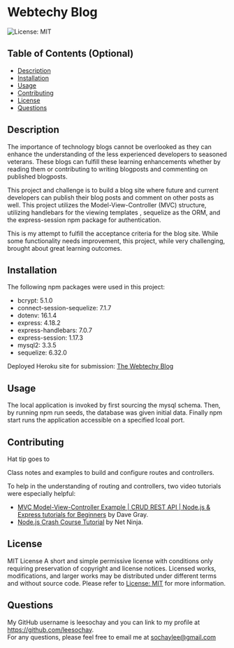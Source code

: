 # Webtechy Blog

 ![License: MIT](https://img.shields.io/badge/License-MIT-yellow.svg)

## Table of Contents (Optional)
  - [Description](#description)
  - [Installation](#installation)
  - [Usage](#usage)
  - [Contributing](#contributing)
  - [License](#license)
  - [Questions](#questions)

## Description
The importance of technology blogs cannot be overlooked as they can enhance the understanding of the less experienced developers to seasoned veterans. These blogs can fulfill these learning enhancements whether by reading them or contributing to writing blogposts and commenting on published blogposts.

This project and challenge is to build a blog site where future and current developers can publish their blog posts and comment on other posts as well. This project utilizes the Model-View-Controller (MVC) structure, utilizing handlebars for the viewing templates , sequelize as the ORM, and the express-session npm package for authentication.

This is my attempt to fulfill the acceptance criteria for the blog site. While some functionality needs improvement, this project, while very challenging, brought about great learning outcomes.

## Installation
The following npm packages were used in this project:
 - bcrypt: 5.1.0
 - connect-session-sequelize: 7.1.7
 - dotenv: 16.1.4
 - express: 4.18.2
 - express-handlebars: 7.0.7
 - express-session: 1.17.3
 - mysql2: 3.3.5
 - sequelize: 6.32.0

Deployed Heroku site for submission:
[The Webtechy Blog](https://immense-falls-61140-a675dc7e6a8f.herokuapp.com/)

## Usage
The local application is invoked by first sourcing the mysql schema. Then, by running npm run seeds, the database was given initial data. Finally npm start runs the application accessible on a specified lcoal port.

## Contributing
Hat tip goes to

Class notes and examples to build and configure routes and controllers.

To help in the understanding of routing and controllers, two video tutorials were especially helpful:
 - [MVC Model-View-Controller Example | CRUD REST API | Node.js & Express tutorials for Beginners](https://www.youtube.com/watch?v=Dco1gzVZKVk) by Dave Gray.
 - [Node.js Crash Course Tutorial](https://www.youtube.com/watch?v=zb3Qk8SG5Ms&list=PL4cUxeGkcC9jsz4LDYc6kv3ymONOKxwBU&index=1) by Net Ninja.

## License
MIT License
A short and simple permissive license with conditions only requiring preservation of copyright and license notices. Licensed works, modifications, and larger works may be distributed under different terms and without source code. Please refer to [License: MIT](https://choosealicense.com/licenses/mit/) for more information.

## Questions
My GitHub username is leesochay and you can link to my profile at https://github.com/leesochay.  
For any questions, please feel free to email me at sochaylee@gmail.com

